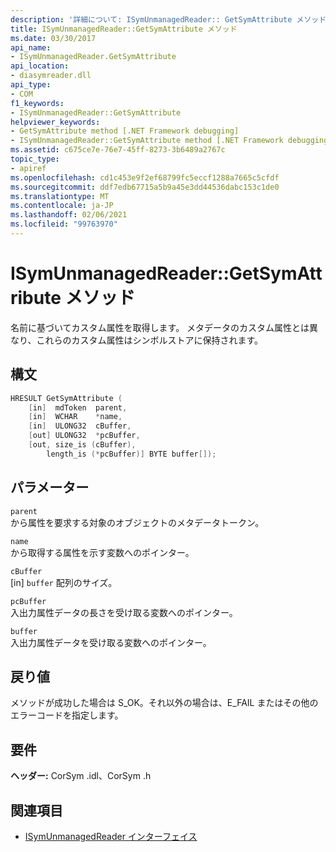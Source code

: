 ```yaml
---
description: '詳細について: ISymUnmanagedReader:: GetSymAttribute メソッド'
title: ISymUnmanagedReader::GetSymAttribute メソッド
ms.date: 03/30/2017
api_name:
- ISymUnmanagedReader.GetSymAttribute
api_location:
- diasymreader.dll
api_type:
- COM
f1_keywords:
- ISymUnmanagedReader::GetSymAttribute
helpviewer_keywords:
- GetSymAttribute method [.NET Framework debugging]
- ISymUnmanagedReader::GetSymAttribute method [.NET Framework debugging]
ms.assetid: c675ce7e-76e7-45ff-8273-3b6489a2767c
topic_type:
- apiref
ms.openlocfilehash: cd1c453e9f2ef68799fc5eccf1288a7665c5cfdf
ms.sourcegitcommit: ddf7edb67715a5b9a45e3dd44536dabc153c1de0
ms.translationtype: MT
ms.contentlocale: ja-JP
ms.lasthandoff: 02/06/2021
ms.locfileid: "99763970"
---
```

# <a name="isymunmanagedreadergetsymattribute-method"></a>ISymUnmanagedReader::GetSymAttribute メソッド

名前に基づいてカスタム属性を取得します。 メタデータのカスタム属性とは異なり、これらのカスタム属性はシンボルストアに保持されます。  
  
## <a name="syntax"></a>構文  
  
```cpp  
HRESULT GetSymAttribute (  
    [in]  mdToken  parent,  
    [in]  WCHAR    *name,  
    [in]  ULONG32  cBuffer,  
    [out] ULONG32  *pcBuffer,  
    [out, size_is (cBuffer),  
        length_is (*pcBuffer)] BYTE buffer[]);  
```  
  
## <a name="parameters"></a>パラメーター  

 `parent`  
 から属性を要求する対象のオブジェクトのメタデータトークン。  
  
 `name`  
 から取得する属性を示す変数へのポインター。  
  
 `cBuffer`  
 [in] `buffer` 配列のサイズ。  
  
 `pcBuffer`  
 入出力属性データの長さを受け取る変数へのポインター。  
  
 `buffer`  
 入出力属性データを受け取る変数へのポインター。  
  
## <a name="return-value"></a>戻り値  

 メソッドが成功した場合は S_OK。それ以外の場合は、E_FAIL またはその他のエラーコードを指定します。  
  
## <a name="requirements"></a>要件  

 **ヘッダー:** CorSym .idl、CorSym .h  
  
## <a name="see-also"></a>関連項目

- [ISymUnmanagedReader インターフェイス](isymunmanagedreader-interface.md)
